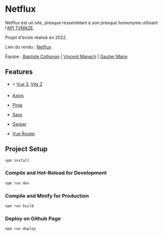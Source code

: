 # Netflux

Netlfux est un site, presque ressemblant à son presque homonyme utilisant l'[API TVMAZE](https://www.tvmaze.com/api).

Projet d'école réalisé en 2022.

Lien du rendu : [Netflux](https://ggxm.github.io/Netflux/)

Équipe : [Baptiste Collignon](https://github.com/BCollignonEcv) | [Vincent Manach](https://github.com/Vincent-Manach) | [Gautier Maire](https://github.com/ggxm)


## Features

- ⚡️ [Vue 3](https://github.com/vuejs/core), [Vite 2](https://github.com/vitejs/vite)

- [Axios](https://github.com/axios/axios)

- [Pinia](https://github.com/vuejs/pinia)

- [Sass](https://github.com/sass/dart-sass)

- [Swiper](https://github.com/nolimits4web/swiper)

- [Vue Router](https://github.com/vuejs/router)


## Project Setup

```sh
npm install
```

### Compile and Hot-Reload for Development

```sh
npm run dev
```

### Compile and Minify for Production

```sh
npm run build
```

### Deploy on Github Page

```sh
npm run deploy
```
